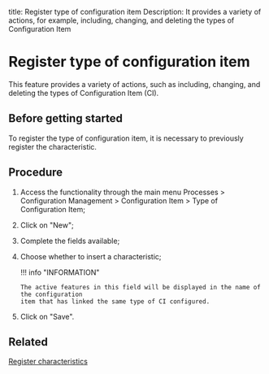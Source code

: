 title: Register type of configuration item
Description: It provides a variety of actions, for example, including, changing, and deleting the types of Configuration Item
# Register type of configuration item

This feature provides a variety of actions, such as including, changing, and 
deleting the types of Configuration Item (CI).

Before getting started
--------------------------

To register the type of configuration item, it is necessary to previously
register the characteristic.

Procedure
-------------

1.  Access the functionality through the main menu Processes \> Configuration
    Management \> Configuration Item \> Type of Configuration Item;

2.  Click on "New";

3.  Complete the fields available;

4.  Choose whether to insert a characteristic;

    !!! info "INFORMATION"
    
        The active features in this field will be displayed in the name of the configuration 
        item that has linked the same type of CI configured.

5.  Click on "Save".

Related
-------

[Register characteristics](/en-us/citsmart-platform-9/processes/configuration/configuration/register-characteristics.html)

<!-- !!! tip "About"

    <b>Product/Version:</b> CITSmart | 9.00 &nbsp;&nbsp;
    <b>Updated:</b>01/04/2021 – Anna Martins
